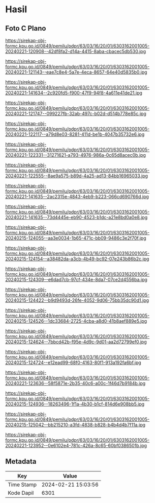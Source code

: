 # Hasil

## Foto C Plano

https://sirekap-obj-formc.kpu.go.id/0849/pemilu/pdpr/63/03/16/20/01/6303162001005-20240221-120908--42df8fa2-d14a-4415-8aba-cbacec5db530.jpg

https://sirekap-obj-formc.kpu.go.id/0849/pemilu/pdpr/63/03/16/20/01/6303162001005-20240221-121143--eae7c8e4-5a7e-4eca-8657-64e40d5835b0.jpg

https://sirekap-obj-formc.kpu.go.id/0849/pemilu/pdpr/63/03/16/20/01/6303162001005-20240221-141634--2c920fd5-f900-47f9-94f8-4a611e41de21.jpg

https://sirekap-obj-formc.kpu.go.id/0849/pemilu/pdpr/63/03/16/20/01/6303162001005-20240221-121747--099227fb-32ab-497c-b02d-d514b778e85c.jpg

https://sirekap-obj-formc.kpu.go.id/0849/pemilu/pdpr/63/03/16/20/01/6303162001005-20240221-122117--a79d8e03-8281-411d-be1b-4047b35732e6.jpg

https://sirekap-obj-formc.kpu.go.id/0849/pemilu/pdpr/63/03/16/20/01/6303162001005-20240221-122331--31271621-a793-4976-986a-0c65d8acec0b.jpg

https://sirekap-obj-formc.kpu.go.id/0849/pemilu/pdpr/63/03/16/20/01/6303162001005-20240221-122555--8ae9a575-b89d-4a25-ad13-84bb16965033.jpg

https://sirekap-obj-formc.kpu.go.id/0849/pemilu/pdpr/63/03/16/20/01/6303162001005-20240221-141635--2ac2315e-4843-4eb9-b223-066cd690766d.jpg

https://sirekap-obj-formc.kpu.go.id/0849/pemilu/pdpr/63/03/16/20/01/6303162001005-20240221-141635--73d4445e-eb90-4523-b1dc-a21e8bd0a0e8.jpg

https://sirekap-obj-formc.kpu.go.id/0849/pemilu/pdpr/63/03/16/20/01/6303162001005-20240215-124055--aa3e0034-1b65-471c-bb09-9486c3e2f70f.jpg

https://sirekap-obj-formc.kpu.go.id/0849/pemilu/pdpr/63/03/16/20/01/6303162001005-20240215-124154--a38482da-a3cb-4b49-bc92-07e243b86b2c.jpg

https://sirekap-obj-formc.kpu.go.id/0849/pemilu/pdpr/63/03/16/20/01/6303162001005-20240215-124309--e6dad7cb-97cf-434e-8da7-07ce2d4556ba.jpg

https://sirekap-obj-formc.kpu.go.id/0849/pemilu/pdpr/63/03/16/20/01/6303162001005-20240215-124422--b9d9493d-26fe-4052-9d06-75bb35dc90d1.jpg

https://sirekap-obj-formc.kpu.go.id/0849/pemilu/pdpr/63/03/16/20/01/6303162001005-20240215-124526--1dc33684-2725-4cba-a8d0-41b8aef889e5.jpg

https://sirekap-obj-formc.kpu.go.id/0849/pemilu/pdpr/63/03/16/20/01/6303162001005-20240215-124624--7bbcd42b-f95e-4d9c-9d01-aa2d72799ef0.jpg

https://sirekap-obj-formc.kpu.go.id/0849/pemilu/pdpr/63/03/16/20/01/6303162001005-20240215-124724--e12ead99-68f0-4163-80f1-913a192fa6bf.jpg

https://sirekap-obj-formc.kpu.go.id/0849/pemilu/pdpr/63/03/16/20/01/6303162001005-20240221-123636--58f5871e-2b35-40c6-a00c-1f46d7b9184b.jpg

https://sirekap-obj-formc.kpu.go.id/0849/pemilu/pdpr/63/03/16/20/01/6303162001005-20240215-124936--18263496-1f1a-4b30-b1cf-814d6e908bb5.jpg

https://sirekap-obj-formc.kpu.go.id/0849/pemilu/pdpr/63/03/16/20/01/6303162001005-20240215-125042--bb215210-a3fd-4838-b828-b4b4d4b7f11a.jpg

https://sirekap-obj-formc.kpu.go.id/0849/pemilu/pdpr/63/03/16/20/01/6303162001005-20240221-123952--0e6102e4-781c-426a-8c65-60bf0386501b.jpg


## Metadata

| Key        | Value               |
| ---------- | ------------------- |
| Time Stamp | 2024-02-21 15:03:56 |
| Kode Dapil | 6301                |




